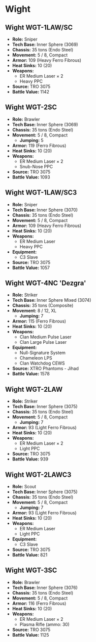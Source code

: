 # Wight
## Wight WGT-1LAW/SC
- **Role:** Sniper
- **Tech Base:** Inner Sphere (3069)
- **Chassis:** 35 tons (Endo Steel)
- **Movement:** 5 / 8, Compact
- **Armor:** 109 (Heavy Ferro Fibrous)
- **Heat Sinks:** 10 (20)
- **Weapons:**
  - ER Medium Laser × 2
  - Heavy PPC
- **Source:** TRO 3075
- **Battle Value:** 1142

## Wight WGT-2SC
- **Role:** Brawler
- **Tech Base:** Inner Sphere (3069)
- **Chassis:** 35 tons (Endo Steel)
- **Movement:** 5 / 8, Compact
  - **Jumping:** 5
- **Armor:** 119 (Ferro Fibrous)
- **Heat Sinks:** 10 (20)
- **Weapons:**
  - ER Medium Laser × 2
  - Snub-Nose PPC
- **Source:** TRO 3075
- **Battle Value:** 1093

## Wight WGT-1LAW/SC3
- **Role:** Sniper
- **Tech Base:** Inner Sphere (3070)
- **Chassis:** 35 tons (Endo Steel)
- **Movement:** 5 / 8, Compact
- **Armor:** 109 (Heavy Ferro Fibrous)
- **Heat Sinks:** 10 (20)
- **Weapons:**
  - ER Medium Laser
  - Heavy PPC
- **Equipment:**
  - C3 Slave
- **Source:** TRO 3075
- **Battle Value:** 1057

## Wight WGT-4NC 'Dezgra'
- **Role:** Striker
- **Tech Base:** Inner Sphere Mixed (3074)
- **Chassis:** 35 tons (Composite)
- **Movement:** 8 / 12, XL
  - **Jumping:** 7
- **Armor:** 115 (Ferro Fibrous)
- **Heat Sinks:** 10 (20)
- **Weapons:**
  - Clan Medium Pulse Laser
  - Clan Large Pulse Laser
- **Equipment:**
  - Null-Signature System
  - Chameleon LPS
  - Clan Watchdog CEWS
- **Source:** XTRO Phantoms - Jihad
- **Battle Value:** 1578

## Wight WGT-2LAW
- **Role:** Striker
- **Tech Base:** Inner Sphere (3075)
- **Chassis:** 35 tons (Endo Steel)
- **Movement:** 5 / 8, Compact
  - **Jumping:** 7
- **Armor:** 93 (Light Ferro Fibrous)
- **Heat Sinks:** 10 (20)
- **Weapons:**
  - ER Medium Laser × 2
  - Light PPC
- **Source:** TRO 3075
- **Battle Value:** 939

## Wight WGT-2LAWC3
- **Role:** Scout
- **Tech Base:** Inner Sphere (3075)
- **Chassis:** 35 tons (Endo Steel)
- **Movement:** 5 / 8, Compact
  - **Jumping:** 7
- **Armor:** 93 (Light Ferro Fibrous)
- **Heat Sinks:** 10 (20)
- **Weapons:**
  - ER Medium Laser
  - Light PPC
- **Equipment:**
  - C3 Slave
- **Source:** TRO 3075
- **Battle Value:** 821

## Wight WGT-3SC
- **Role:** Brawler
- **Tech Base:** Inner Sphere (3076)
- **Chassis:** 35 tons (Endo Steel)
- **Movement:** 5 / 8, Compact
- **Armor:** 116 (Ferro Fibrous)
- **Heat Sinks:** 10 (20)
- **Weapons:**
  - ER Medium Laser × 2
  - Plasma Rifle (ammo: 30)
- **Source:** TRO 3075
- **Battle Value:** 1125

